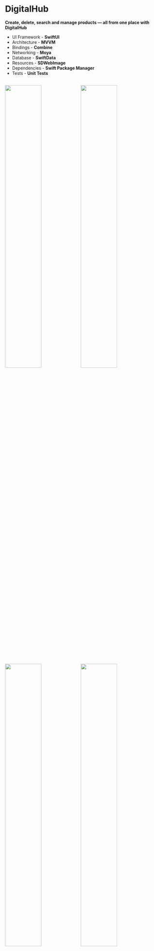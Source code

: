 # DigitalHub
**Create, delete, search and manage products — all from one place with DigitalHub**


*	UI Framework - **SwiftUI**
* Architecture - **MVVM**
* Bindings - **Combine**
* Networking - **Moya**
* Database - **SwiftData**
* Resources - **SDWebImage**
* Dependencies - **Swift Package Manager** 
* Tests - **Unit Tests**

<br />
<img src = "https://github.com/user-attachments/assets/6ce0b5d1-f401-4402-84df-a0fce8f6b77e" width = 48.8%>
<img src = "https://github.com/user-attachments/assets/2d82f0f0-8c39-445b-b624-65ab25f335f0" width = 48.8%>
<img src = "https://github.com/user-attachments/assets/383184d8-c9cd-4eb1-8429-c2c595ff19eb" width = 48.8%>
<img src = "https://github.com/user-attachments/assets/71804dd5-707d-4509-b63f-bd49566be1d7" width = 48.8%>
<img src = "https://github.com/user-attachments/assets/ae8ebece-d9e2-418f-ba6c-00ec3782ffea" width = 48.8%>
<img src = "https://github.com/user-attachments/assets/aa4732be-1825-4ce6-bfcf-f0f735d4ee47" width = 48.8%>
